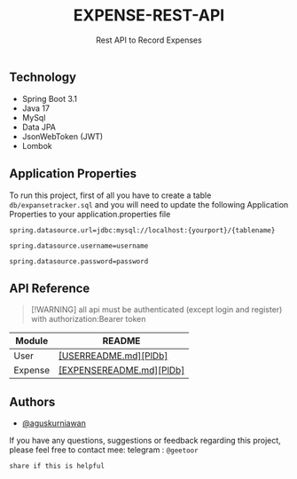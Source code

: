 <p align="center">
    <h1 align="center">EXPENSE-REST-API</h1>
    <p align="center">
        Rest API to Record Expenses
        <br>
        <br>
    </p>    
</p>

## Technology
- Spring Boot 3.1
- Java 17
- MySql
- Data JPA
- JsonWebToken (JWT)
- Lombok

## Application Properties
To run this project, first of all you have to create a table
`db/expansetracker.sql` and
you will need to update the following Application Properties to your application.properties file

`spring.datasource.url=jdbc:mysql://localhost:{yourport}/{tablename}`

`spring.datasource.username=username`

`spring.datasource.password=password`

## API Reference

> [!WARNING] all api must be authenticated (except login and register) with authorization:Bearer token

| Module  | README                                                                                              |
|---------|-----------------------------------------------------------------------------------------------------|
| User    | [[USERREADME.md][PlDb] ](https://github.com/geetoor-maven/expense-api/blob/master/USERREADME.md)    |
| Expense | [[EXPENSEREADME.md][PlDb] ](https://github.com/geetoor-maven/expense-api/blob/master/EXPENSEREADME.md) |

## Authors
- [@aguskurniawan](https://www.instagram.com/geetoor.mvn/)

If you have any questions, suggestions or feedback regarding this project, please feel free to contact mee:
telegram : `@geetoor`

`share if this is helpful`
